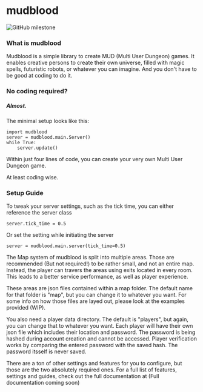 # mudblood
![GitHub milestone](https://img.shields.io/github/milestones/progress-percent/Skratymir/mudblood/1?style=for-the-badge)

### What is mudblood
Mudblood is a simple library to create MUD (Multi User Dungeon) games. It enables creative persons to create their own universe, filled with magic spells, futuristic robots, or whatever you can imagine.
And you don't have to be good at coding to do it.

### No coding required?
##### Almost.
The minimal setup looks like this:
~~~
import mudblood
server = mudblood.main.Server()
while True:
    server.update()
~~~
Within just four lines of code, you can create your very own Multi User Dungeon game. 

At least coding wise.

### Setup Guide
To tweak your server settings, such as the tick time, you can either reference the server class
~~~
server.tick_time = 0.5
~~~
Or set the setting while initiating the server
~~~
server = mudblood.main.server(tick_time=0.5)
~~~

The Map system of mudblood is split into multiple areas. Those are recommended (But not required!) to be rather small, and not an entire map. Instead, the player can travers the areas using exits located in every room. This leads to a better service performance, as well as player experience.

These areas are json files contained within a map folder. The default name for that folder is "map", but you can change it to whatever you want.
For some info on how those files are layed out, please look at the examples provided (WIP).

You also need a player data directory. The default is "players", but again, you can change that to whatever you want. Each player will have their own json file which includes their location and password. The password is being hashed during account creation and cannot be accessed. Player verification works by comparing the entered password with the saved hash. The password itsself is never saved.

There are a ton of other settings and features for you to configure, but those are the two absolutely required ones. For a full list of features, settings and guides, check out the full documentation at (Full documentation coming soon)